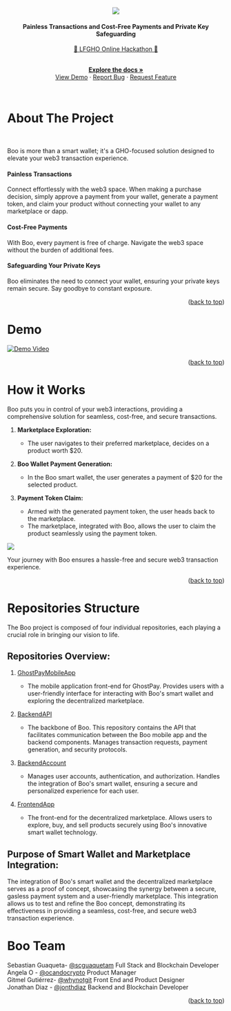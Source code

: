 <a name="readme-top"></a>

<!-- 

<div align="center">

[![Contributors][contributors-shield]][contributors-url]
[![Stargazers][stars-shield]][stars-url]
[![Issues][issues-shield]][issues-url]

</div>

-->

<!-- PROJECT INTRO -->

<br />
<div align="center">
  <a href="https://github.com/LFGHO-ghost-app/frontendapp">
    <img src="https://i.ibb.co/rtJgZq2/12.png">
  </a>

 <h4 align="center"> Painless Transactions and Cost-Free Payments and Private Key Safeguarding </h4>

  <p align="center">

  [👻 LFGHO Online Hackathon 👻](https://ethglobal.com/events/lfgho/)

   <br />
    <a href="https://github.com/LFGHO-ghost-app/frontendapp"><strong>Explore the docs »</strong></a>
    <br />
    <a href="https://youtu.be/5nsgcZWltQU">View Demo</a>
    ·
    <a href="https://github.com/LFGHO-ghost-app/frontendapp">Report Bug</a>
    ·
    <a href="https://github.com/LFGHO-ghost-app/frontendapp">Request Feature</a>
  </p>
</div>

<br /> 


<!-- ABOUT THE PROJECT -->

# About The Project


<br />

<!-- [![Product Name Screen Shot][product-screenshot]](https://example.com) -->

Boo is more than a smart wallet; it's a GHO-focused solution designed to elevate your web3 transaction experience.

#### Painless Transactions
Connect effortlessly with the web3 space. When making a purchase decision, simply approve a payment from your wallet, generate a payment token, and claim your product without connecting your wallet to any marketplace or dapp.

#### Cost-Free Payments
With Boo, every payment is free of charge. Navigate the web3 space without the burden of additional fees.

#### Safeguarding Your Private Keys
Boo eliminates the need to connect your wallet, ensuring your private keys remain secure. Say goodbye to constant exposure.


<p align="right">(<a href="#readme-top">back to top</a>)</p>


# Demo

[![Demo Video](https://img.youtube.com/vi/5nsgcZWltQU/0.jpg)](https://www.youtube.com/watch?v=5nsgcZWltQU)

<p align="right">(<a href="#readme-top">back to top</a>)</p>

# How it Works

Boo puts you in control of your web3 interactions, providing a comprehensive solution for seamless, cost-free, and secure transactions.


1. **Marketplace Exploration:**
   - The user navigates to their preferred marketplace, decides on a product worth $20.

2. **Boo Wallet Payment Generation:**
   - In the Boo smart wallet, the user generates a payment of $20 for the selected product.

3. **Payment Token Claim:**
   - Armed with the generated payment token, the user heads back to the marketplace.
   - The marketplace, integrated with Boo, allows the user to claim the product seamlessly using the payment token.


 <img src="https://i.ibb.co/LPyrftJ/Screenshot-2024-01-20-at-12-53-46-PM.png">

 
Your journey with Boo ensures a hassle-free and secure web3 transaction experience.



<p align="right">(<a href="#readme-top">back to top</a>)</p>


<!-- Repositories Structure   -->


# Repositories Structure

The Boo project is composed of four individual repositories, each playing a crucial role in bringing our vision to life.

## Repositories Overview:

1. [GhostPayMobileApp](https://github.com/LFGHO-ghost-app/GhostPayMobileApp)
   - The mobile application front-end for GhostPay. Provides users with a user-friendly interface for interacting with Boo's smart wallet and exploring the decentralized marketplace.

2. [BackendAPI](https://github.com/LFGHO-ghost-app/BackendAPI)
   - The backbone of Boo. This repository contains the API that facilitates communication between the Boo mobile app and the backend components. Manages transaction requests, payment generation, and security protocols.

3. [BackendAccount](https://github.com/LFGHO-ghost-app/BackendAccount)
   - Manages user accounts, authentication, and authorization. Handles the integration of Boo's smart wallet, ensuring a secure and personalized experience for each user.

4. [FrontendApp](https://github.com/LFGHO-ghost-app/frontendapp)
   - The front-end for the decentralized marketplace. Allows users to explore, buy, and sell products securely using Boo's innovative smart wallet technology.

## Purpose of Smart Wallet and Marketplace Integration:

The integration of Boo's smart wallet and the decentralized marketplace serves as a proof of concept, showcasing the synergy between a secure, gasless payment system and a user-friendly marketplace. This integration allows us to test and refine the Boo concept, demonstrating its effectiveness in providing a seamless, cost-free, and secure web3 transaction experience.



# Boo Team


Sebastian Guaqueta- [@scguaquetam](https://twitter.com/scguaquetam)
Full Stack and Blockchain Developer
<br />
Angela O - [@ocandocrypto](https://twitter.com/ocandocrypto) 
Product Manager
<br />
Gitmel Gutiérrez- [@whynotgit](https://twitter.com/whynotgit) 
Front End and Product Designer
<br />
Jonathan Diaz - [@jonthdiaz](https://twitter.com/jonthdiaz) 
Backend and Blockchain Developer
<br />

<p align="right">(<a href="#readme-top">back to top</a>)</p>
